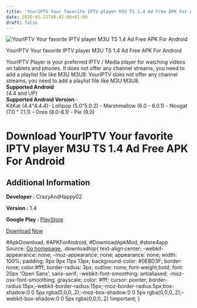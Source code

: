 ```yaml
---
title: 'YourIPTV Your favorite IPTV player M3U TS 1.4 Ad Free APK For Android'
date: 2020-01-21T00:42:00+01:00
draft: false
---
```


![YourIPTV Your favorite IPTV player M3U TS 1.4 Ad Free APK For Android](https://i1.wp.com/apkhome.net/wp-content/uploads/2020/01/YourIPTV-Your-favorite-IPTV-player-M3U-TS-1.4-Ad-Free.png "YourIPTV Your favorite IPTV player M3U TS 1.4 Ad Free APK For Android")

  

YourIPTV Your favorite IPTV player M3U TS 1.4 Ad Free APK For Android

YourIPTV Player is your preferred IPTV / Media player for watching videos on tablets and phones. It does not offer any channel streams, you need to add a playlist file like M3U M3U8. YourIPTV does not offer any channel streams, you need to add a playlist file like M3U M3U8.  
**Supported Android**  
{4.4 and UP}  
**Supported Android Version**:-  
KitKat (4.4"4.4.4)- Lollipop (5.0"5.0.2) - Marshmallow (6.0 - 6.0.1) - Nougat (7.0 " 7.1.1) - Oreo (8.0-8.1) - Pie (9.0)

Download YourIPTV Your favorite IPTV player M3U TS 1.4 Ad Free APK For Android
==============================================================================

Additional Information
----------------------

**Developer :** CrazyAndHappy02

**Version :** 1.4

**Google Play :** [PlayStore](https://play.google.com/store/apps/details?id=ma.mbo.youriptv&hl=en)

  

[Download Now](https://store4app.co/post/youriptv-your-favorite-iptv-player-m3u-ts-1-4-ad-free-apk-for-android_1579548174)

  
#ApkDownload, #APKForAndroid, #DownloadApkMod, #store4app  
Source: [Go homepage.](https://store4app.co/post/youriptv-your-favorite-iptv-player-m3u-ts-1-4-ad-free-apk-for-android_1579548174) .downloadtop{ text-align:center; -webkit-appearance: none; -moz-appearance: none; appearance: none; width: 100%; padding: 9px 9px 11px 13px; background-color: #0EBD3F; border: none; color:#fff; border-radius: 3px; outline: none; font-weight;bold; font: 20px 'Open Sans', sans-serif; -webkit-font-smoothing: antialiased; -moz-osx-font-smoothing: grayscale; color: #fff; cursor: pointer; border-radius:15px;-webkit-border-radius:15px;-moz-border-radius:5px;box-shadow:0 0 5px rgba(0,0,0,.2);-moz-box-shadow:0 0 5px rgba(0,0,0,.2);-webkit-box-shadow:0 0 5px rgba(0,0,0,.2) !important; }